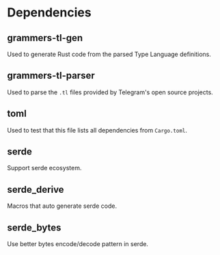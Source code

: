 # Dependencies

## grammers-tl-gen

Used to generate Rust code from the parsed Type Language definitions.

## grammers-tl-parser

Used to parse the `.tl` files provided by Telegram's open source projects.

## toml

Used to test that this file lists all dependencies from `Cargo.toml`.

## serde

Support serde ecosystem.

## serde_derive

Macros that auto generate serde code.

## serde_bytes

Use better bytes encode/decode pattern in serde.
